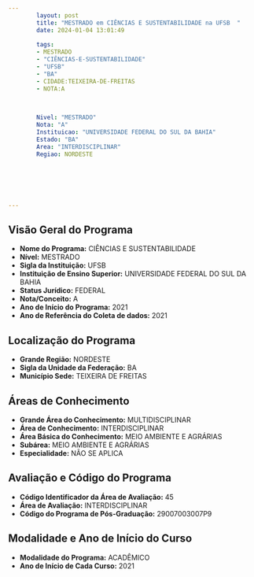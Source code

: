 ```yaml
---
        layout: post
        title: "MESTRADO em CIÊNCIAS E SUSTENTABILIDADE na UFSB  "
        date: 2024-01-04 13:01:49
     
        tags:
        - MESTRADO
        - "CIÊNCIAS-E-SUSTENTABILIDADE"
        - "UFSB"
        - "BA"
        - CIDADE:TEIXEIRA-DE-FREITAS
        - NOTA:A
        
       

        Nivel: "MESTRADO"
        Nota: "A"
        Instituicao: "UNIVERSIDADE FEDERAL DO SUL DA BAHIA"
        Estado: "BA"
        Area: "INTERDISCIPLINAR"
        Regiao: NORDESTE
        
        
        
        
        
        
---
```

## Visão Geral do Programa
- **Nome do Programa:** CIÊNCIAS E SUSTENTABILIDADE
- **Nível:** MESTRADO
- **Sigla da Instituição:** UFSB
- **Instituição de Ensino Superior:** UNIVERSIDADE FEDERAL DO SUL DA BAHIA
- **Status Jurídico:** FEDERAL
- **Nota/Conceito:** A
- **Ano de Início do Programa:** 2021
- **Ano de Referência do Coleta de dados:** 2021

## Localização do Programa
- **Grande Região:** NORDESTE
- **Sigla da Unidade da Federação:** BA
- **Município Sede:** TEIXEIRA DE FREITAS

## Áreas de Conhecimento
- **Grande Área do Conhecimento:** MULTIDISCIPLINAR
- **Área de Conhecimento:** INTERDISCIPLINAR
- **Área Básica do Conhecimento:** MEIO AMBIENTE E AGRÁRIAS
- **Subárea:** MEIO AMBIENTE E AGRÁRIAS
- **Especialidade:** NÃO SE APLICA

## Avaliação e Código do Programa
- **Código Identificador da Área de Avaliação:** 45
- **Área de Avaliação:** INTERDISCIPLINAR
- **Código do Programa de Pós-Graduação:** 29007003007P9


## Modalidade e Ano de Início do Curso
- **Modalidade do Programa:** ACADÊMICO
- **Ano de Início de Cada Curso:** 2021
